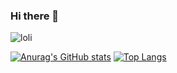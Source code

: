 ### Hi there 👋
![loli](https://count.getloli.com/get/@Itsuko?theme=rule34)

[![Anurag's GitHub stats](https://github-readme-stats.vercel.app/api?username=Narushio&show_icons=true&theme=tokyonight)](https://github.com/anuraghazra/github-readme-stats)
[![Top Langs](https://github-readme-stats.vercel.app/api/top-langs/?username=Narushio&theme=tokyonight&layout=compact)](https://github.com/anuraghazra/github-readme-stats)

